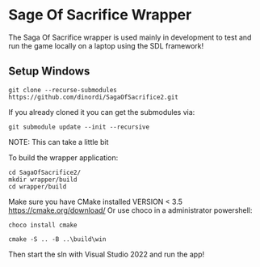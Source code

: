 
# Sage Of Sacrifice Wrapper

The Saga Of Sacrifice wrapper is used mainly in development to test and run the game locally on a laptop using the SDL framework!

## Setup Windows

```shell
git clone --recurse-submodules https://github.com/dinordi/SagaOfSacrifice2.git
```

If you already cloned it you can get the submodules via:
```shell
git submodule update --init --recursive
```
NOTE: This can take a little bit

To build the wrapper application:

```shell
cd SagaOfSacrifice2/
mkdir wrapper/build
cd wrapper/build
```
Make sure you have CMake installed VERSION < 3.5
https://cmake.org/download/
Or use choco in a administrator powershell:
```shell
choco install cmake
```

```shell
cmake -S .. -B ..\build\win
```

Then start the sln with Visual Studio 2022 and run the app!



